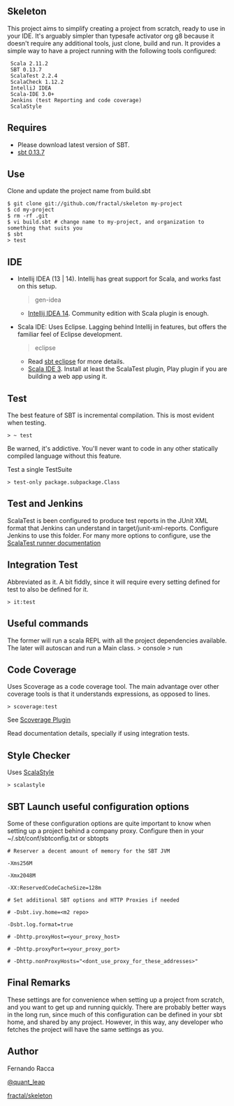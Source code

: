 Skeleton
------------

This project aims to simplify creating a project from scratch, ready to use in your IDE.
It's arguably simpler than typesafe activator org g8 because it doesn't require any additional tools, just clone, build and run.
It provides a simple way to have a project running with the following tools configured:

     Scala 2.11.2
     SBT 0.13.7
     ScalaTest 2.2.4
     ScalaCheck 1.12.2
     IntelliJ IDEA 
     Scala-IDE 3.0+
     Jenkins (test Reporting and code coverage)
     ScalaStyle

Requires
---------------
* Please download latest version of SBT.
* [sbt 0.13.7](http://www.scala-sbt.org)

Use
---------------
Clone and update the project name from build.sbt

    $ git clone git://github.com/fractal/skeleton my-project
    $ cd my-project
    $ rm -rf .git
    $ vi build.sbt # change name to my-project, and organization to something that suits you
    $ sbt
    > test

IDE
---------------
* Intellij IDEA (13 | 14). Intellij has great support for Scala, and works fast on this setup.
	> gen-idea

	* [Intellij IDEA 14](http://jetbrains.com/download). Community edition with Scala plugin is enough.

* Scala IDE: Uses Eclipse. Lagging behind Intellij in features, but offers the familiar feel of Eclipse development. 	
	> eclipse
	
	* Read [sbt eclipse](https://github.com/typesafehub/sbteclipse/wiki/Using-sbteclipse) for more details.
	* [Scala IDE 3](http://scala-ide.org/download/). Install at least the ScalaTest plugin, Play plugin if you are building a web app using it.

Test
------------------
The best feature of SBT is incremental compilation. This is most evident when testing.

	> ~ test

Be warned, it's addictive. You'll never want to code in any other statically compiled language without this feature.

Test a single TestSuite

	> test-only package.subpackage.Class

Test and Jenkins
-------------------

ScalaTest is been configured to produce test reports in the JUnit XML format that Jenkins can understand in target/junit-xml-reports.
Configure Jenkins to use this folder. For many more options to configure, use the [ScalaTest runner documentation](http://www.scalatest.org/user_guide/using_the_runner)

Integration Test
-------------------
Abbreviated as it. A bit fiddly, since it will require every setting defined for test to also be defined for it.

	> it:test

Useful commands
-----------------
The former will run a scala REPL with all the project dependencies available. The later will autoscan and run a Main class.
	> console
	> run

Code Coverage
------------------
Uses Scoverage as a code coverage tool. The main advantage over other coverage tools is that it understands expressions, as opposed to lines.

	> scoverage:test

See [Scoverage Plugin](https://github.com/scoverage/sbt-scoverage)

Read documentation details, specially if using integration tests.

Style Checker
-------------------
Uses [ScalaStyle](http://www.scalastlye.org)

	> scalastyle

SBT Launch useful configuration options
---------------------------------------
Some of these configuration options are quite important to know when setting up a project behind a company proxy.
Configure then in your ~/.sbt/conf/sbtconfig.txt or sbtopts

	# Reserver a decent amount of memory for the SBT JVM  
 
	-Xms256M
 
	-Xmx2048M
 
	-XX:ReservedCodeCacheSize=128m
 
	# Set additional SBT options and HTTP Proxies if needed
 
	# -Dsbt.ivy.home=<m2 repo>
 
	-Dsbt.log.format=true
 
	# -Dhttp.proxyHost=<your_proxy_host>
 
	# -Dhttp.proxyPort=<your_proxy_port>
 
	# -Dhttp.nonProxyHosts="<dont_use_proxy_for_these_addresses>"


Final Remarks
--------------------
These settings are for convenience when setting up a project from scratch, and you want to get up and running quickly. 
There are probably better ways in the long run, since much of this configuration can be defined in your sbt home, and shared by any project.
However, in this way, any developer who fetches the project will have the same settings as you.

Author
--------------------
Fernando Racca

[@quant_leap](http://twitter.com/quant_leap)

[fractal/skeleton](http://github.com/fractal/skeleton)

